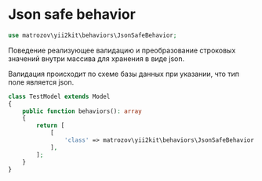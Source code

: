 # Json safe behavior

```php
use matrozov\yii2kit\behaviors\JsonSafeBehavior;
```

Поведение реализующее валидацию и преобразование строковых значений внутри массива
для хранения в виде json.

Валидация происходит по схеме базы данных при указании, что тип поле является json.

```php
class TestModel extends Model
{
    public function behaviors(): array
    {
        return [
            [
                'class' => matrozov\yii2kit\behaviors\JsonSafeBehavior::class,
            ],
        ];       
    }
}
```
